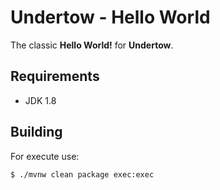 # Undertow - Hello World

The classic **Hello World!** for **Undertow**.

## Requirements

- JDK 1.8

## Building

For execute use:

`$ ./mvnw clean package exec:exec`

